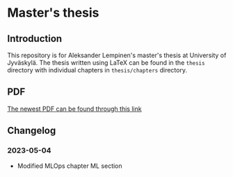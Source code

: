 # Master's thesis

## Introduction

This repository is for Aleksander Lempinen's master's thesis at University of Jyväskylä. The thesis written using LaTeX can be found in the ```thesis``` directory with individual chapters in ```thesis/chapters``` directory.

## PDF

[The newest PDF can be found through this link](thesis/gradu2.pdf)

## Changelog

### 2023-05-04

- Modified MLOps chapter ML section
